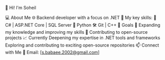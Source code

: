 👋 Hi! I'm Soheil

💻 About Me
🌐 Backend developer with a focus on .NET
🔧 My key skills:
🧰 C# | ASP.NET Core | SQL Server 
🐍 Python
🛠 Git | C++
🎯 Goals
🚀 Expanding my knowledge and improving my skills
🤝 Contributing to open-source projects
📈 Currently
Deepening my expertise in .NET tools and frameworks
Exploring and contributing to exciting open-source repositories
📫 Connect with Me
📧 Email: [s.babaee.2002@gmail.com]
